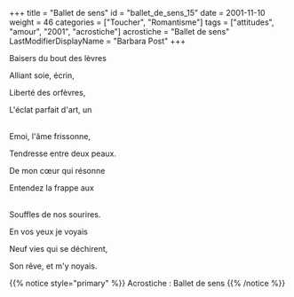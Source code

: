 +++
title = "Ballet de sens"
id = "ballet_de_sens_15"
date = 2001-11-10
weight = 46
categories = ["Toucher", "Romantisme"]
tags = ["attitudes", "amour", "2001", "acrostiche"]
acrostiche = "Ballet de sens"
LastModifierDisplayName = "Barbara Post"
+++

Baisers du bout des lèvres

Alliant soie, écrin,

Liberté des orfèvres,

L'éclat parfait d'art, un

 \
Emoi, l'âme frissonne,

Tendresse entre deux peaux.

De mon cœur qui résonne

Entendez la frappe aux

 \
Souffles de nos sourires.

En vos yeux je voyais

Neuf vies qui se déchirent,

Son rêve, et m'y noyais.

{{% notice style="primary" %}}
Acrostiche : Ballet de sens
{{% /notice %}}
